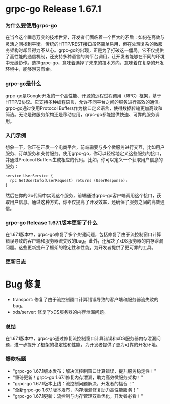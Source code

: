 # grpc-go Release 1.67.1
### 为什么要使用grpc-go

在当今这个瞬息万变的技术世界，开发者们面临着一个巨大的矛盾：如何在高效与灵活之间找到平衡。传统的HTTP/REST接口虽然简单易用，但在处理复杂的微服务架构时却显得力不从心。grpc-go的出现，正是为了打破这一僵局。它不仅提供了高性能的通信机制，还支持多种语言的跨平台调用，让开发者能够在不同的环境中无缝协作。选择grpc-go，意味着选择了未来的技术方向，意味着在复杂的开发环境中，能够游刃有余。

### grpc-go是什么

grpc-go是Google开发的一个高性能、开源的远程过程调用（RPC）框架，基于HTTP/2协议。它支持多种编程语言，允许不同平台之间的服务进行高效的通信。grpc-go通过使用Protocol Buffers作为接口定义语言，使得数据传输更加高效和简洁。无论是微服务架构还是移动应用，grpc-go都能提供快速、可靠的服务调用。

### 入门示例

想象一下，你正在开发一个电商平台，前端需要与多个微服务进行交互，比如用户服务、订单服务和支付服务。使用grpc-go，你可以轻松地定义这些服务的接口，并通过Protocol Buffers生成相应的代码。比如，你可以定义一个获取用户信息的服务：

```protobuf
service UserService {
  rpc GetUserInfo(UserRequest) returns (UserResponse);
}
```

然后在你的Go代码中实现这个服务，前端通过grpc-go客户端调用这个接口，获取用户信息。通过这种方式，你不仅提高了开发效率，还确保了服务之间的高效通信。

### grpc-go Release 1.67.1版本更新了什么

在1.67.1版本中，grpc-go修复了多个关键问题，包括修复了由于流控制窗口计算错误导致的客户端和服务器流失败的bug。此外，还解决了xDS服务器的内存泄漏问题。这些更新提升了框架的稳定性和性能，为开发者提供了更可靠的工具。

### 更新日志

# Bug 修复
- transport: 修复了由于流控制窗口计算错误导致的客户端和服务器流失败的bug。
- xds/server: 修复了xDS服务器的内存泄漏问题。

### 总结

在1.67.1版本中，grpc-go通过修复流控制窗口计算错误和xDS服务器内存泄漏问题，进一步提升了框架的稳定性和性能，为开发者提供了更为可靠的开发环境。

### 爆款标题

- "grpc-go 1.67.1版本发布：解决流控制窗口计算错误，提升服务稳定性！"
- "重磅更新！grpc-go 1.67.1修复内存泄漏，助力高效微服务架构！"
- "grpc-go 1.67.1版本上线：流控制问题解决，开发者的福音！"
- "全新grpc-go 1.67.1版本发布，内存泄漏修复助力高性能服务！"
- "grpc-go 1.67.1更新：流控制与内存管理双重优化，开发者必看！"